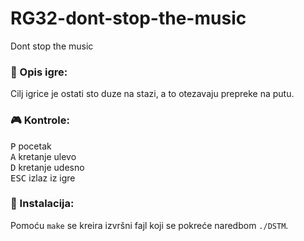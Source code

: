 # RG32-dont-stop-the-music
Dont stop the music

### :memo: Opis igre:
Cilj igrice je ostati sto duze na stazi, a to otezavaju prepreke na putu.

### :video_game: Kontrole:
<kbd>P</kbd> pocetak <br>
<kbd>A</kbd> kretanje ulevo <br>
<kbd>D</kbd> kretanje udesno <br>
<kbd>ESC</kbd> izlaz iz igre 

### :wrench: Instalacija:
Pomoću `make` se kreira izvršni fajl koji se pokreće naredbom `./DSTM`.
